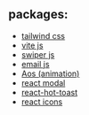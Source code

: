 <!-- # React Portfolio

This Portfolio supports two languages US and ES

-->

## packages:

- [tailwind css](https://tailwindcss.com/docs/installation)
- [vite js](https://vitejs.dev/guide/)
- [swiper js](https://swiperjs.com/get-started)
- [email js](https://www.emailjs.com/docs/)
- [Aos (animation)](https://michalsnik.github.io/aos/)
- [react modal](https://www.npmjs.com/package/react-modal)
- [react-hot-toast](https://react-hot-toast.com/docs)
- [react icons](https://react-icons.github.io/react-icons/)
